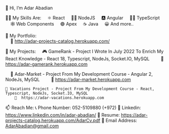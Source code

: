 👋 Hi, I’m Adar Abadian

🤹‍♀️ My Skills Are:
&nbsp;&nbsp;&nbsp;&nbsp;⚛  React
&nbsp;&nbsp;&nbsp;&nbsp;👩‍💻 NodeJS
&nbsp;&nbsp;&nbsp;&nbsp;🅰 Angular
&nbsp;&nbsp;&nbsp;&nbsp;👨‍💻 TypeScript
&nbsp;&nbsp;&nbsp;&nbsp;🕸  Web Components
&nbsp;&nbsp;&nbsp;&nbsp;🟣 Apex
&nbsp;&nbsp;&nbsp;&nbsp;☕ Java
&nbsp;&nbsp;&nbsp;&nbsp;😀 And more..
      
🤵 My Portfolio:  
&nbsp;&nbsp;&nbsp;&nbsp;🔗  http://adar-projects-catalog.herokuapp.com/

📇 My Projects: 
&nbsp;&nbsp;&nbsp;&nbsp;🎮 GameRank - Project I Wrote In July 2022 To Enrich My React Knowledge - React 18, Typescript, NodeJs, Socket.IO, MySQL
&nbsp;&nbsp;&nbsp;&nbsp;&nbsp;&nbsp;&nbsp;&nbsp;🔗  https://adar-gamerank.herokuapp.com

&nbsp;&nbsp;&nbsp;&nbsp;🛒 Adar-Market - Project From My Development Course - Angular 2, NodeJs, MySQL
&nbsp;&nbsp;&nbsp;&nbsp;&nbsp;&nbsp;&nbsp;&nbsp;🔗  https://adar-market.herokuapp.com

    🌴 Vacations Project - Project From My Development Course - React, Typescript, NodeJs, Socket.IO, MySQL
        🔗  https://adar-vacations.herokuapp.com


📫 Reach Me:
    📞 Phone Number: 052-5109880  (+972)
    🔗 Linkedin: https://www.linkedin.com/in/adar-abadian/
    📃 Resume: https://adar-projects-catalog.herokuapp.com/AdarCv.pdf
    📧 Email Address: AdarAbadian@gmail.com
